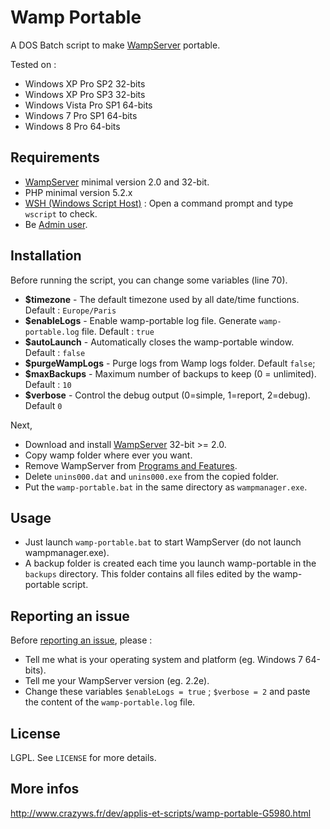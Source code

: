# Wamp Portable

A DOS Batch script to make [WampServer](http://www.wampserver.com/) portable.

Tested on :
* Windows XP Pro SP2 32-bits
* Windows XP Pro SP3 32-bits
* Windows Vista Pro SP1 64-bits
* Windows 7 Pro SP1 64-bits
* Windows 8 Pro 64-bits

## Requirements

* [WampServer](http://www.wampserver.com/) minimal version 2.0 and 32-bit.
* PHP minimal version 5.2.x
* [WSH (Windows Script Host)](http://support.microsoft.com/kb/232211) : Open a command prompt and type ``wscript`` to check.
* Be [Admin user](http://windows.microsoft.com/en-US/windows7/How-do-I-log-on-as-an-administrator).

## Installation

Before running the script, you can change some variables (line 70).

* **$timezone** - The default timezone used by all date/time functions. Default : ``Europe/Paris``
* **$enableLogs** - Enable wamp-portable log file. Generate ``wamp-portable.log`` file. Default : ``true``
* **$autoLaunch** - Automatically closes the wamp-portable window. Default : ``false``
* **$purgeWampLogs** - Purge logs from Wamp logs folder. Default ``false``;
* **$maxBackups** - Maximum number of backups to keep (0 = unlimited). Default : ``10``
* **$verbose** - Control the debug output (0=simple, 1=report, 2=debug). Default ``0``

Next,

* Download and install [WampServer](http://www.wampserver.com/) 32-bit >= 2.0.
* Copy wamp folder where ever you want.
* Remove WampServer from [Programs and Features](http://windows.microsoft.com/en-US/windows7/Uninstall-or-change-a-program).
* Delete ``unins000.dat`` and ``unins000.exe`` from the copied folder.
* Put the ``wamp-portable.bat`` in the same directory as ``wampmanager.exe``.

## Usage

* Just launch ``wamp-portable.bat`` to start WampServer (do not launch wampmanager.exe).
* A backup folder is created each time you launch wamp-portable in the ``backups`` directory. This folder contains all files edited by the wamp-portable script.

## Reporting an issue

Before [reporting an issue](https://github.com/crazy-max/wamp-portable/issues), please :
* Tell me what is your operating system and platform (eg. Windows 7 64-bits).
* Tell me your WampServer version (eg. 2.2e).
* Change these variables ``$enableLogs = true`` ; ``$verbose = 2`` and paste the content of the ``wamp-portable.log`` file.

## License

LGPL. See ``LICENSE`` for more details.

## More infos

http://www.crazyws.fr/dev/applis-et-scripts/wamp-portable-G5980.html
